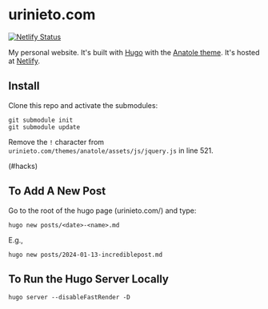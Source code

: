 # urinieto.com

[![Netlify Status](https://api.netlify.com/api/v1/badges/e6a22004-09b5-446c-b26f-c715d8b81dd1/deploy-status)](https://app.netlify.com/sites/urinieto/deploys)

My personal website. It's built with [Hugo](https://gohugo.io/) with the [Anatole theme](https://github.com/lxndrblz/anatole). It's hosted at [Netlify](https://www.netlify.com/).

## Install

Clone this repo and activate the submodules:

    git submodule init
    git submodule update

Remove the `!` character from `urinieto.com/themes/anatole/assets/js/jquery.js` in line 521.

(#hacks)

## To Add A New Post

Go to the root of the hugo page (urinieto.com/) and type:

    hugo new posts/<date>-<name>.md

E.g.,
    
    hugo new posts/2024-01-13-incrediblepost.md


## To Run the Hugo Server Locally

    hugo server --disableFastRender -D
